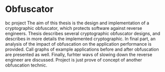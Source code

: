 # Obfuscator
bc project
The aim of this thesis is the design and implementation of a cryptographic obfuscator, 
which protects software against reverse engineers. Thesis describes several cryptographic 
obfuscator designs, and describes in more details the implemented cryptographic. In final part, 
an analysis of the impact of obfuscation on the application performance is provided. 
Call graphs of example applications before and after obfuscation are presented as well. 
Finally, furhter wavs of slowing down the reverse engineer are discussed.
Project is just prove of concept of another obfuscation technic.
